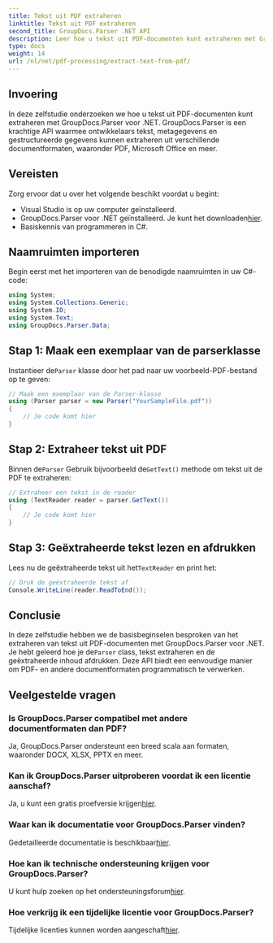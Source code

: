 ```yaml
---
title: Tekst uit PDF extraheren
linktitle: Tekst uit PDF extraheren
second_title: GroupDocs.Parser .NET API
description: Leer hoe u tekst uit PDF-documenten kunt extraheren met GroupDocs.Parser voor .NET. Stap-voor-stap handleiding voor ontwikkelaars.
type: docs
weight: 14
url: /nl/net/pdf-processing/extract-text-from-pdf/
---
```

## Invoering
In deze zelfstudie onderzoeken we hoe u tekst uit PDF-documenten kunt extraheren met GroupDocs.Parser voor .NET. GroupDocs.Parser is een krachtige API waarmee ontwikkelaars tekst, metagegevens en gestructureerde gegevens kunnen extraheren uit verschillende documentformaten, waaronder PDF, Microsoft Office en meer.
## Vereisten
Zorg ervoor dat u over het volgende beschikt voordat u begint:
- Visual Studio is op uw computer geïnstalleerd.
-  GroupDocs.Parser voor .NET geïnstalleerd. Je kunt het downloaden[hier](https://releases.groupdocs.com/parser/net/).
- Basiskennis van programmeren in C#.

## Naamruimten importeren
Begin eerst met het importeren van de benodigde naamruimten in uw C#-code:
```csharp
using System;
using System.Collections.Generic;
using System.IO;
using System.Text;
using GroupDocs.Parser.Data;
```
## Stap 1: Maak een exemplaar van de parserklasse
 Instantieer de`Parser` klasse door het pad naar uw voorbeeld-PDF-bestand op te geven:
```csharp
// Maak een exemplaar van de Parser-klasse
using (Parser parser = new Parser("YourSampleFile.pdf"))
{
    // Je code komt hier
}
```
## Stap 2: Extraheer tekst uit PDF
 Binnen de`Parser` Gebruik bijvoorbeeld de`GetText()` methode om tekst uit de PDF te extraheren:
```csharp
// Extraheer een tekst in de reader
using (TextReader reader = parser.GetText())
{
    // Je code komt hier
}
```
## Stap 3: Geëxtraheerde tekst lezen en afdrukken
 Lees nu de geëxtraheerde tekst uit het`TextReader` en print het:
```csharp
// Druk de geëxtraheerde tekst af
Console.WriteLine(reader.ReadToEnd());
```

## Conclusie
 In deze zelfstudie hebben we de basisbeginselen besproken van het extraheren van tekst uit PDF-documenten met GroupDocs.Parser voor .NET. Je hebt geleerd hoe je de`Parser` class, tekst extraheren en de geëxtraheerde inhoud afdrukken. Deze API biedt een eenvoudige manier om PDF- en andere documentformaten programmatisch te verwerken.

## Veelgestelde vragen
### Is GroupDocs.Parser compatibel met andere documentformaten dan PDF?
Ja, GroupDocs.Parser ondersteunt een breed scala aan formaten, waaronder DOCX, XLSX, PPTX en meer.
### Kan ik GroupDocs.Parser uitproberen voordat ik een licentie aanschaf?
 Ja, u kunt een gratis proefversie krijgen[hier](https://releases.groupdocs.com/).
### Waar kan ik documentatie voor GroupDocs.Parser vinden?
 Gedetailleerde documentatie is beschikbaar[hier](https://reference.groupdocs.com/parser/net/).
### Hoe kan ik technische ondersteuning krijgen voor GroupDocs.Parser?
 U kunt hulp zoeken op het ondersteuningsforum[hier](https://forum.groupdocs.com/c/parser/17).
### Hoe verkrijg ik een tijdelijke licentie voor GroupDocs.Parser?
 Tijdelijke licenties kunnen worden aangeschaft[hier](https://purchase.groupdocs.com/temporary-license/).
